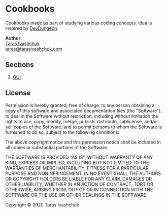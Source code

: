 # Cookbooks

Cookbooks made as part of studying various coding concepts.
Idea is inspired by [DevDungeon](https://www.devdungeon.com "Great resource for coding tutorials and other related content").

**Author:**
<br>[Taras Ivashchuk](https://www.github.com/tarasivashchuk "My GitHub profile")
<br>[taras@tarasivashchuk.com](mailto:taras@tarasivashchuk.com "Send me an email")

## Sections
1. [GUI](gui/README.md "Developing a graphical user interface")


## License
Permission is hereby granted, free of charge, to any person obtaining a copy of this software and associated documentation files (the "Software"), to deal in the Software without restriction, including without limitation the rights to use, copy, modify, merge, publish, distribute, sublicense, and/or sell copies of the Software, and to permit persons to whom the Software is furnished to do so, subject to the following conditions:

The above copyright notice and this permission notice shall be included in all copies or substantial portions of the Software.

THE SOFTWARE IS PROVIDED "AS IS", WITHOUT WARRANTY OF ANY KIND, EXPRESS OR IMPLIED, INCLUDING BUT NOT LIMITED TO THE WARRANTIES OF MERCHANTABILITY, FITNESS FOR A PARTICULAR PURPOSE AND NONINFRINGEMENT. IN NO EVENT SHALL THE AUTHORS OR COPYRIGHT HOLDERS BE LIABLE FOR ANY CLAIM, DAMAGES OR OTHER LIABILITY, WHETHER IN AN ACTION OF CONTRACT, TORT OR OTHERWISE, ARISING FROM, OUT OF OR IN CONNECTION WITH THE SOFTWARE OR THE USE OR OTHER DEALINGS IN THE SOFTWARE.

Copyright © 2020 Taras Ivashchuk
